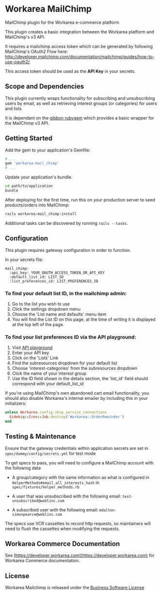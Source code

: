 Workarea MailChimp
================================================================================

MailChimp plugin for the Workarea e-commerce platform

This plugin creates a basic integration between the Workarea platform and
MailChimp's v3 API.

It requires a mailchimp access token which can be generated by following
MailChimp's OAuth2 Flow here:
<http://developer.mailchimp.com/documentation/mailchimp/guides/how-to-use-oauth2/>.

This access token should be used as the **API Key** in your secrets.

Scope and Dependencies
--------------------------------------------------------------------------------

This plugin currently wraps functionality for subscribing and unsubscribing users by email, as well as retrieving interest groups (or categories) for users and lists

It is dependant on the [gibbon rubygem](https://github.com/amro/gibbon) which provides a basic wrapper for the MailChimp v3 API.

Getting Started
--------------------------------------------------------------------------------

Add the gem to your application's Gemfile:

```ruby
# ...
gem 'workarea-mail_chimp'
# ...
```

Update your application's bundle.

```bash
cd path/to/application
bundle
```

After deploying for the first time, run this on your production server
to seed products/orders into MailChimp:

```bash
rails workarea:mail_chimp:install
```

Additional tasks can be discovered by running `rails --tasks`.

Configuration
--------------------------------------------------------------------------------

This plugin requires gateway configuration in order to function.

In your secrets file:

    mail_chimp:
      :api_key: YOUR_OAUTH_ACCESS_TOKEN_OR_API_KEY
      :default_list_id: LIST_ID
      :list_preferences_id: LIST_PREFERENCES_ID

### To find your default list ID, in the mailchimp admin:

1. Go to the list you wish to use
2. Click the settings dropdown menu
3. Choose the 'List name and defaults' menu item
4. You will find the List ID on this page, at the time of writing it is displayed
    at the top left of the page.

### To find your list preferences ID via the API playground:

1. Visit [API playground](https://us16.api.mailchimp.com/playground/)
2. Enter your API key
3. Click on the 'Lists' Link
4. Find the subresources dropdown for your default list
5. Choose 'interest-categories' from the subresources dropdown
6. Click the name of your interest group
7. Use the ID field shown in the details section, the 'list_id' field should
    correspond with your default_list_id

If you're using MailChimp's own abandoned cart email functionality, you
should also disable Workarea's internal emailer by including this in
your initializers:

```ruby
unless Workarea.config.skip_service_connections
  Sidekiq::Cron::Job.destroy('Workarea::OrderReminder')
end
```

Testing & Maintenance
--------------------------------------------------------------------------------

Ensure that the gateway credentials within application secrets are set in
`spec/dummy/config/secrets.yml` for test mode

To get specs to pass, you will need to configure a MailChimp account with the
following data

* A group/category with the same information as what is configured in
    `HelperMethods#email_all_interests_hash` in `spec/fixtures/helper_methods.rb`

* A user that was unsubscribed with the following email: `test-unsubscribed@weblinc.com`

* A subscribed user with the following email: `mdalton-simonpearce@weblinc.com`

The specs use VCR cassettes to record http requests, so maintainers will need to flush the cassettes when modifying the requests.

Workarea Commerce Documentation
--------------------------------------------------------------------------------

See [https://developer.workarea.com](https://developer.workarea.com) for Workarea Commerce documentation.

License
--------------------------------------------------------------------------------

Workarea Mailchimp is released under the [Business Software License](LICENSE)
